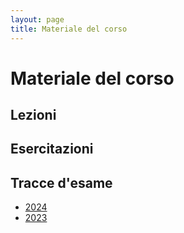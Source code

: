 ```yaml
---
layout: page
title: Materiale del corso
---
```


# Materiale del corso

## Lezioni

## Esercitazioni

## Tracce d'esame

- [2024]({{site.baseurl}}/esami/2024/)
- [2023]({{site.baseurl}}/esami/2023/)
